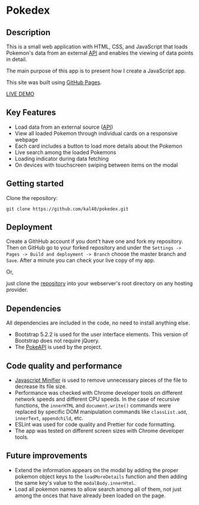 # Pokedex

## Description

This is a small web application with HTML, CSS, and JavaScript that loads Pokemon's data from an external [API](https://pokeapi.co/api/v2/pokemon/) and enables the viewing of data points in detail.

The main purpose of this app is to present how I create a JavaScript app.

This site was built using [GitHub Pages](https://pages.github.com/).

[LIVE DEMO](https://pokedex.smartcoder.dev/)

## Key Features

- Load data from an external source ([API](https://pokeapi.co/docs/v2))
- View all loaded Pokemon through individual cards on a responsive webpage
- Each card includes a button to load more details about the Pokemon
- Live search among the loaded Pokemons
- Loading indicator during data fetching
- On devices with touchscreen swiping between items on the modal

## Getting started

Clone the repository:

```shell
git clone https://github.com/kal40/pokedex.git
```

## Deployment

Create a GithHub account if you dont't have one and fork my repository. Then on GitHub go to your forked repository and under the `Settings -> Pages -> Build and deployment -> Branch` choose the master branch and `Save`. After a minute you can check your live copy of my app.

Or,

just clone the [repository](https://github.com/kal40/pokedex.git) into your webserver's root directory on any hosting provider.

## Dependencies

All dependencies are included in the code, no need to install anything else.

- Bootstrap 5.2.2 is used for the user interface elements. This version of Bootstrap does not require jQuery.
- The [PokeAPI](https://pokeapi.co/docs/v2) is used by the project.

## Code quality and performance

- [Javascript Minifier](https://www.toptal.com/developers/javascript-minifier) is used to remove unnecessary pieces of the file to decrease its file size.
- Performance was checked with Chrome developer tools on different network speeds and different CPU speeds. In the case of recursive functions, the `innerHTML` and `document.write()` commands were replaced by specific DOM manipulation commands like `classList.add`, `innerText`, `appendchild`, etc.
- ESLint was used for code quality and Prettier for code formatting.
- The app was tested on different screen sizes with Chrome developer tools.

## Future improvements

- Extend the information appears on the modal by adding the proper pokemon object keys to the `loadMoreDetails` function and then adding the same key's value to the `modalBody.innerHtml`.
- Load all pokemon names to allow search among all of them, not just among the onces that have already been loaded on the page.
